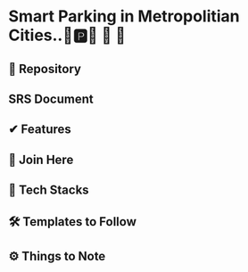 # Smart Parking in Metropolitian Cities..🚦🅿️🚦 🚗 🚙
## 📌 Repository

##  SRS Document


    



## ✔ Features





 ## 🙌 Join Here





 ## 🔑 Tech Stacks






## 🛠 Templates to Follow





## ⚙️ Things to Note











